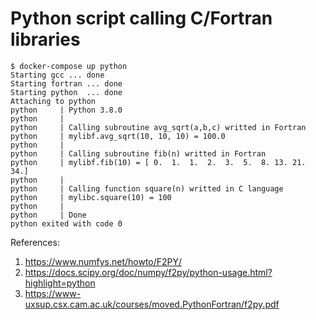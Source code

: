 # Python script calling C/Fortran libraries

```
$ docker-compose up python
Starting gcc ... done
Starting fortran ... done
Starting python  ... done
Attaching to python
python     | Python 3.8.0
python     |
python     | Calling subroutine avg_sqrt(a,b,c) writted in Fortran
python     | mylibf.avg_sqrt(10, 10, 10) = 100.0
python     |
python     | Calling subroutine fib(n) writted in Fortran
python     | mylibf.fib(10) = [ 0.  1.  1.  2.  3.  5.  8. 13. 21. 34.]
python     |
python     | Calling function square(n) writted in C language
python     | mylibc.square(10) = 100
python     |
python     | Done
python exited with code 0
```

References: 
1) https://www.numfys.net/howto/F2PY/
2) https://docs.scipy.org/doc/numpy/f2py/python-usage.html?highlight=python
3) https://www-uxsup.csx.cam.ac.uk/courses/moved.PythonFortran/f2py.pdf
